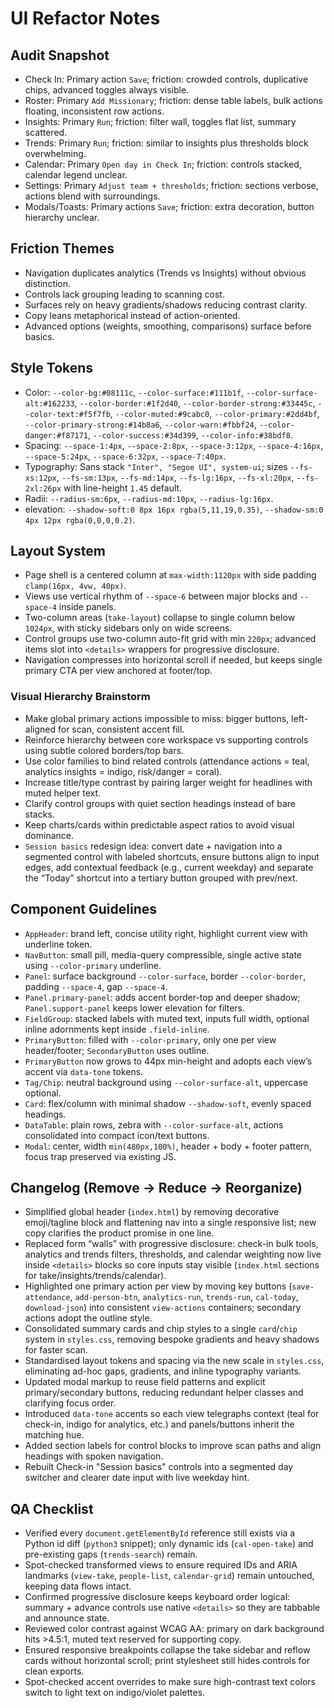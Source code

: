 # UI Refactor Notes

## Audit Snapshot
- Check In: Primary action `Save`; friction: crowded controls, duplicative chips, advanced toggles always visible.
- Roster: Primary `Add Missionary`; friction: dense table labels, bulk actions floating, inconsistent row actions.
- Insights: Primary `Run`; friction: filter wall, toggles flat list, summary scattered.
- Trends: Primary `Run`; friction: similar to insights plus thresholds block overwhelming.
- Calendar: Primary `Open day in Check In`; friction: controls stacked, calendar legend unclear.
- Settings: Primary `Adjust team + thresholds`; friction: sections verbose, actions blend with surroundings.
- Modals/Toasts: Primary actions `Save`; friction: extra decoration, button hierarchy unclear.

## Friction Themes
- Navigation duplicates analytics (Trends vs Insights) without obvious distinction.
- Controls lack grouping leading to scanning cost.
- Surfaces rely on heavy gradients/shadows reducing contrast clarity.
- Copy leans metaphorical instead of action-oriented.
- Advanced options (weights, smoothing, comparisons) surface before basics.

## Style Tokens
- Color: `--color-bg:#08111c`, `--color-surface:#111b1f`, `--color-surface-alt:#162233`, `--color-border:#1f2d40`, `--color-border-strong:#33445c`, `--color-text:#f5f7fb`, `--color-muted:#9cabc0`, `--color-primary:#2dd4bf`, `--color-primary-strong:#14b8a6`, `--color-warn:#fbbf24`, `--color-danger:#f87171`, `--color-success:#34d399`, `--color-info:#38bdf8`.
- Spacing: `--space-1:4px`, `--space-2:8px`, `--space-3:12px`, `--space-4:16px`, `--space-5:24px`, `--space-6:32px`, `--space-7:40px`.
- Typography: Sans stack `"Inter", "Segoe UI", system-ui`; sizes `--fs-xs:12px`, `--fs-sm:13px`, `--fs-md:14px`, `--fs-lg:16px`, `--fs-xl:20px`, `--fs-2xl:26px` with line-height `1.45` default.
- Radii: `--radius-sm:6px`, `--radius-md:10px`, `--radius-lg:16px`.
- elevation: `--shadow-soft:0 8px 16px rgba(5,11,19,0.35)`, `--shadow-sm:0 4px 12px rgba(0,0,0,0.2)`.

## Layout System
- Page shell is a centered column at `max-width:1120px` with side padding `clamp(16px, 4vw, 40px)`.
- Views use vertical rhythm of `--space-6` between major blocks and `--space-4` inside panels.
- Two-column areas (`take-layout`) collapse to single column below `1024px`, with sticky sidebars only on wide screens.
- Control groups use two-column auto-fit grid with min `220px`; advanced items slot into `<details>` wrappers for progressive disclosure.
- Navigation compresses into horizontal scroll if needed, but keeps single primary CTA per view anchored at footer/top.

### Visual Hierarchy Brainstorm
- Make global primary actions impossible to miss: bigger buttons, left-aligned for scan, consistent accent fill.
- Reinforce hierarchy between core workspace vs supporting controls using subtle colored borders/top bars.
- Use color families to bind related controls (attendance actions = teal, analytics insights = indigo, risk/danger = coral).
- Increase title/type contrast by pairing larger weight for headlines with muted helper text.
- Clarify control groups with quiet section headings instead of bare stacks.
- Keep charts/cards within predictable aspect ratios to avoid visual dominance.
- `Session basics` redesign idea: convert date + navigation into a segmented control with labeled shortcuts, ensure buttons align to input edges, add contextual feedback (e.g., current weekday) and separate the “Today” shortcut into a tertiary button grouped with prev/next.

## Component Guidelines
- `AppHeader`: brand left, concise utility right, highlight current view with underline token.
- `NavButton`: small pill, media-query compressible, single active state using `--color-primary` underline.
- `Panel`: surface background `--color-surface`, border `--color-border`, padding `--space-4`, gap `--space-4`.
- `Panel.primary-panel`: adds accent border-top and deeper shadow; `Panel.support-panel` keeps lower elevation for filters.
- `FieldGroup`: stacked labels with muted text, inputs full width, optional inline adornments kept inside `.field-inline`.
- `PrimaryButton`: filled with `--color-primary`, only one per view header/footer; `SecondaryButton` uses outline.
- `PrimaryButton` now grows to 44px min-height and adopts each view’s accent via `data-tone` tokens.
- `Tag/Chip`: neutral background using `--color-surface-alt`, uppercase optional.
- `Card`: flex/column with minimal shadow `--shadow-soft`, evenly spaced headings.
- `DataTable`: plain rows, zebra with `--color-surface-alt`, actions consolidated into compact icon/text buttons.
- `Modal`: center, width `min(480px,100%)`, header + body + footer pattern, focus trap preserved via existing JS.

## Changelog (Remove → Reduce → Reorganize)
- Simplified global header (`index.html`) by removing decorative emoji/tagline block and flattening nav into a single responsive list; new copy clarifies the product promise in one line.
- Replaced form “walls” with progressive disclosure: check-in bulk tools, analytics and trends filters, thresholds, and calendar weighting now live inside `<details>` blocks so core inputs stay visible (`index.html` sections for take/insights/trends/calendar).
- Highlighted one primary action per view by moving key buttons (`save-attendance`, `add-person-btn`, `analytics-run`, `trends-run`, `cal-today`, `download-json`) into consistent `view-actions` containers; secondary actions adopt the outline style.
- Consolidated summary cards and chip styles to a single `card`/`chip` system in `styles.css`, removing bespoke gradients and heavy shadows for faster scan.
- Standardised layout tokens and spacing via the new scale in `styles.css`, eliminating ad-hoc gaps, gradients, and inline typography variants.
- Updated modal markup to reuse field patterns and explicit primary/secondary buttons, reducing redundant helper classes and clarifying focus order.
- Introduced `data-tone` accents so each view telegraphs context (teal for check-in, indigo for analytics, etc.) and panels/buttons inherit the matching hue.
- Added section labels for control blocks to improve scan paths and align headings with spoken navigation.
- Rebuilt Check-in "Session basics" controls into a segmented day switcher and clearer date input with live weekday hint.

## QA Checklist
- Verified every `document.getElementById` reference still exists via a Python id diff (`python3` snippet); only dynamic ids (`cal-open-take`) and pre-existing gaps (`trends-search`) remain.
- Spot-checked transformed views to ensure required IDs and ARIA landmarks (`view-take`, `people-list`, `calendar-grid`) remain untouched, keeping data flows intact.
- Confirmed progressive disclosure keeps keyboard order logical: summary + advance controls use native `<details>` so they are tabbable and announce state.
- Reviewed color contrast against WCAG AA: primary on dark background hits >4.5:1, muted text reserved for supporting copy.
- Ensured responsive breakpoints collapse the take sidebar and reflow cards without horizontal scroll; print stylesheet still hides controls for clean exports.
- Spot-checked accent overrides to make sure high-contrast text colors switch to light text on indigo/violet palettes.
